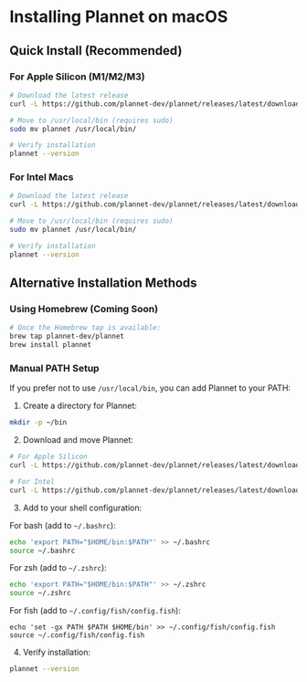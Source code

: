 # Installing Plannet on macOS

## Quick Install (Recommended)

### For Apple Silicon (M1/M2/M3)

```bash
# Download the latest release
curl -L https://github.com/plannet-dev/plannet/releases/latest/download/plannet-darwin-arm64 -o plannet

# Move to /usr/local/bin (requires sudo)
sudo mv plannet /usr/local/bin/

# Verify installation
plannet --version
```

### For Intel Macs

```bash
# Download the latest release
curl -L https://github.com/plannet-dev/plannet/releases/latest/download/plannet-darwin-amd64 -o plannet

# Move to /usr/local/bin (requires sudo)
sudo mv plannet /usr/local/bin/

# Verify installation
plannet --version
```

## Alternative Installation Methods

### Using Homebrew (Coming Soon)

```bash
# Once the Homebrew tap is available:
brew tap plannet-dev/plannet
brew install plannet
```

### Manual PATH Setup

If you prefer not to use `/usr/local/bin`, you can add Plannet to your PATH:

1. Create a directory for Plannet:
```bash
mkdir -p ~/bin
```

2. Download and move Plannet:
```bash
# For Apple Silicon
curl -L https://github.com/plannet-dev/plannet/releases/latest/download/plannet-darwin-arm64 -o ~/bin/plannet

# For Intel
curl -L https://github.com/plannet-dev/plannet/releases/latest/download/plannet-darwin-amd64 -o ~/bin/plannet
```

3. Add to your shell configuration:

For bash (add to `~/.bashrc`):
```bash
echo 'export PATH="$HOME/bin:$PATH"' >> ~/.bashrc
source ~/.bashrc
```

For zsh (add to `~/.zshrc`):
```bash
echo 'export PATH="$HOME/bin:$PATH"' >> ~/.zshrc
source ~/.zshrc
```

For fish (add to `~/.config/fish/config.fish`):
```fish
echo 'set -gx PATH $PATH $HOME/bin' >> ~/.config/fish/config.fish
source ~/.config/fish/config.fish
```

4. Verify installation:
```bash
plannet --version
``` 